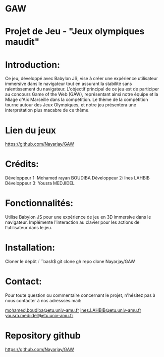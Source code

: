 # GAW
 
# Projet de Jeu - "Jeux olympiques maudit"

# Introduction:

Ce jeu, développé avec Babylon JS, vise à créer une expérience utilisateur immersive dans le navigateur tout en assurant la stabilité sans ralentissement du navigateur. L'objectif principal de ce jeu est de participer au concours Game of the Web (GAW), représentant ainsi notre équipe et la Miage d'Aix Marseille dans la compétition. Le thème de la compétition tourne autour des Jeux Olympiques, et notre jeu présentera une interprétation plus macabre de ce thème.

# Lien du jeux 

https://github.com/Nayarjay/GAW

# Crédits:

Développeur 1: Mohamed rayan BOUDIBA 
Développeur 2: Ines LAHBIB
Développeur 3: Yousra MEDJIDEL


# Fonctionnalités:

Utilise Babylon JS pour une expérience de jeu en 3D immersive dans le navigateur.
Implémente l'interaction au clavier pour les actions de l'utilisateur dans le jeu.


# Installation:
Cloner le dépôt :```bash$ git clone gh repo clone Nayarjay/GAW


# Contact:
Pour toute question ou commentaire concernant le projet, n'hésitez pas à nous contacter à nos adressses mail:

mohamed.boudiba@etu.univ-amu.fr
ines.LAHBIB@etu.univ-amu.fr
yousra.medjidel@etu.univ-amu.fr

# Repository github

https://github.com/Nayarjay/GAW